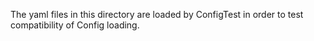 The yaml files in this directory are loaded by ConfigTest in order to test compatibility of Config loading.